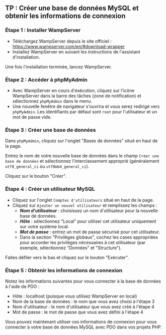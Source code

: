 ## TP : Créer une base de données MySQL et obtenir les informations de connexion

### Étape 1 : Installer WampServer
- Téléchargez WampServer depuis le site officiel : https://www.wampserver.com/en/#download-wrapper
- Installez WampServer en suivant les instructions de l'assistant d'installation.

Une fois l'installation terminée, lancez WampServer.

### Étape 2 : Accéder à phpMyAdmin
- Avec WampServer en cours d'exécution, cliquez sur l'icône WampServer dans la barre des tâches (zone de notification) et sélectionnez `phpMyAdmin` dans le menu.
- Une nouvelle fenêtre de navigateur s'ouvrira et vous serez redirigé vers `phpMyAdmin`. Les identifiants par défaut sont `root` pour l'utilisateur et un mot de passe vide.

### Étape 3 : Créer une base de données
Dans `phpMyAdmin`, cliquez sur l'onglet "Bases de données" situé en haut de la page.

Entrez le nom de votre nouvelle base de données dans le champ `Créer une base de données` et sélectionnez l'interclassement approprié (généralement `utf8_general_ci` ou `utf8mb4_general_ci`). 

Cliquez sur le bouton "Créer".

### Étape 4 : Créer un utilisateur MySQL
- Cliquez sur l'onglet `Comptes d'utilisateurs` situé en haut de la page.
- Cliquez sur `Ajouter un nouvel utilisateur` et remplissez les champs :
  - **_Nom d'utilisateur_** : choisissez un nom d'utilisateur pour la nouvelle base de données.
  - **_Hôte_** : sélectionnez "Local" pour utiliser cet utilisateur uniquement sur votre système local.
  - **_Mot de passe_** : entrez un mot de passe sécurisé pour cet utilisateur.
  - Dans la section "Privilèges globaux", cochez les cases appropriées pour accorder les privilèges nécessaires à cet utilisateur (par exemple, sélectionnez "Données" et "Structure").

Faites défiler vers le bas et cliquez sur le bouton "Exécuter".

### Étape 5 : Obtenir les informations de connexion
Notez les informations suivantes pour vous connecter à la base de données à l'aide de PDO :

- Hôte : localhost (puisque vous utilisez WampServer en local)
- Nom de la base de données : le nom que vous avez choisi à l'étape 3
- Nom d'utilisateur : le nom d'utilisateur que vous avez créé à l'étape 4
- Mot de passe : le mot de passe que vous avez défini à l'étape 4

Vous pouvez maintenant utiliser ces informations de connexion pour vous connecter à votre base de données MySQL avec PDO dans vos projets PHP.
